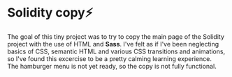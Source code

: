 # Solidity copy⚡️  
The goal of this tiny project was to try to copy the main page of the Solidity project with the use of HTML and __Sass__. I've felt as if I've been neglecting basics of CSS, semantic HTML and various CSS transitions and animations, so I've found this excercise to be a pretty calming learning experience.  
The hamburger menu is not yet ready, so the copy is not fully functional. 

